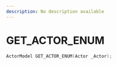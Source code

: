 ```yaml
---
description: No description available 
---
```


# GET_ACTOR_ENUM

```cpp
ActorModel GET_ACTOR_ENUM(Actor _Actor);
```
